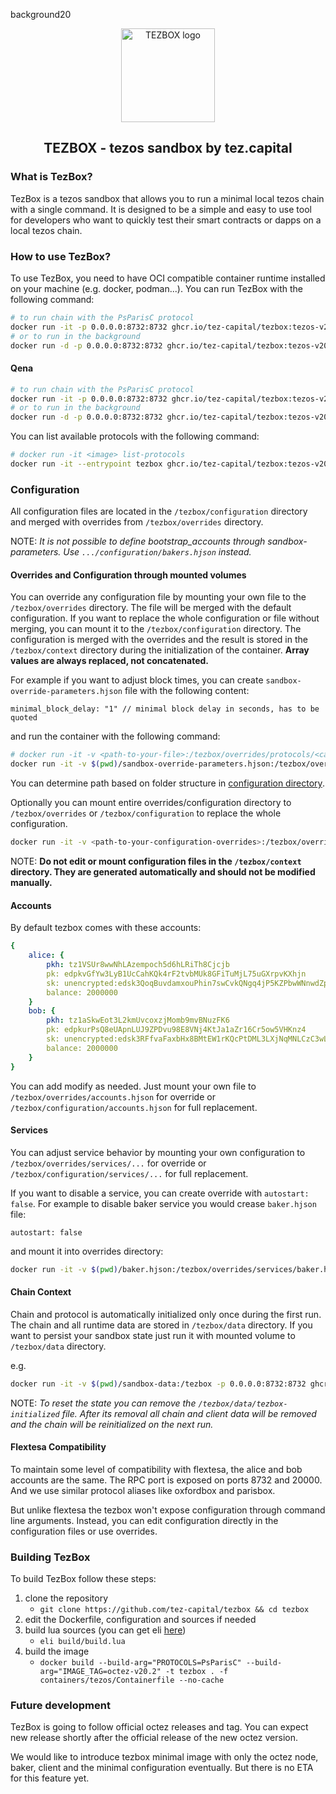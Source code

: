 background20<p align="center"><img width="150" src="https://raw.githubusercontent.com/tez-capital/tezbox/main/assets/logo.svg" alt="TEZBOX logo"></p>

<h2 align="center" class="heading-element">TEZBOX - tezos sandbox by tez.capital</h2>

### What is TezBox?

TezBox is a tezos sandbox that allows you to run a minimal local tezos chain with a single command. It is designed to be a simple and easy to use tool for developers who want to quickly test their smart contracts or dapps on a local tezos chain.

### How to use TezBox?

To use TezBox, you need to have OCI compatible container runtime installed on your machine (e.g. docker, podman...). You can run TezBox with the following command:

```bash
# to run chain with the PsParisC protocol
docker run -it -p 0.0.0.0:8732:8732 ghcr.io/tez-capital/tezbox:tezos-v20.2 parisbox
# or to run in the background
docker run -d -p 0.0.0.0:8732:8732 ghcr.io/tez-capital/tezbox:tezos-v20.2 parisbox
```

#### Qena

```bash
# to run chain with the PsParisC protocol
docker run -it -p 0.0.0.0:8732:8732 ghcr.io/tez-capital/tezbox:tezos-v20.2 qenabox
# or to run in the background
docker run -d -p 0.0.0.0:8732:8732 ghcr.io/tez-capital/tezbox:tezos-v20.2 qenabox
```

You can list available protocols with the following command:
```bash
# docker run -it <image> list-protocols
docker run -it --entrypoint tezbox ghcr.io/tez-capital/tezbox:tezos-v20.2 list-protocols
```

### Configuration

All configuration files are located in the `/tezbox/configuration` directory and merged with overrides from `/tezbox/overrides` directory. 

NOTE: *It is not possible to define bootstrap_accounts through sandbox-parameters. Use `.../configuration/bakers.hjson` instead.*

#### Overrides and Configuration through mounted volumes

You can override any configuration file by mounting your own file to the `/tezbox/overrides` directory. The file will be merged with the default configuration. If you want to replace the whole configuration or file without merging, you can mount it to the `/tezbox/configuration` directory. The configuration is merged with the overrides and the result is stored in the `/tezbox/context` directory during the initialization of the container. **Array values are always replaced, not concatenated.**

For example if you want to adjust block times, you can create `sandbox-override-parameters.hjson` file with the following content:
```hjson
minimal_block_delay: "1" // minimal block delay in seconds, has to be quoted
```
and run the container with the following command:
```bash
# docker run -it -v <path-to-your-file>:/tezbox/overrides/protocols/<case sensitive protocol id>/sandbox-parameters.hjson ... ghcr.io/tez-capital/tezbox:tezos-v20.2 oxfordbox
docker run -it -v $(pwd)/sandbox-override-parameters.hjson:/tezbox/overrides/protocols/Proxford/sandbox-parameters.hjson ... ghcr.io/tez-capital/tezbox:tezos-v20.2 oxfordbox
```
You can determine path based on folder structure in [configuration directory](https://github.com/tez-capital/tezbox/tree/main/configuration).

Optionally you can mount entire overrides/configuration directory to `/tezbox/overrides` or `/tezbox/configuration` to replace the whole configuration.

```bash
docker run -it -v <path-to-your-configuration-overrides>:/tezbox/overrides ... ghcr.io/tez-capital/tezbox:tezos-v20.2 oxfordbox
```

NOTE: **Do not edit or mount configuration files in the `/tezbox/context` directory. They are generated automatically and should not be modified manually.**

#### Accounts

By default tezbox comes with these accounts: 
```yaml
{
    alice: {
        pkh: tz1VSUr8wwNhLAzempoch5d6hLRiTh8Cjcjb
        pk: edpkvGfYw3LyB1UcCahKQk4rF2tvbMUk8GFiTuMjL75uGXrpvKXhjn
        sk: unencrypted:edsk3QoqBuvdamxouPhin7swCvkQNgq4jP5KZPbwWNnwdZpSpJiEbq
        balance: 2000000
    }
    bob: {
        pkh: tz1aSkwEot3L2kmUvcoxzjMomb9mvBNuzFK6
        pk: edpkurPsQ8eUApnLUJ9ZPDvu98E8VNj4KtJa1aZr16Cr5ow5VHKnz4
        sk: unencrypted:edsk3RFfvaFaxbHx8BMtEW1rKQcPtDML3LXjNqMNLCzC3wLC1bWbAt
        balance: 2000000
    }
}
```
You can add modify as needed. Just mount your own file to `/tezbox/overrides/accounts.hjson` for override or `/tezbox/configuration/accounts.hjson` for full replacement.

#### Services

You can adjust service behavior by mounting your own configuration to `/tezbox/overrides/services/...` for override or `/tezbox/configuration/services/...` for full replacement.

If you want to disable a service, you can create override with `autostart: false`. For example to disable baker service you would crease `baker.hjson` file:
```hjson
autostart: false
```
and mount it into overrides directory:
```bash
docker run -it -v $(pwd)/baker.hjson:/tezbox/overrides/services/baker.hjson ... ghcr.io/tez-capital/tezbox:tezos-v20.2 oxfordbox
```

#### Chain Context

Chain and protocol is automatically initialized only once during the first run. The chain and all runtime data are stored in `/tezbox/data` directory. If you want to persist your sandbox state just run it with mounted volume to `/tezbox/data` directory.

e.g.
```bash
docker run -it -v $(pwd)/sandbox-data:/tezbox -p 0.0.0.0:8732:8732 ghcr.io/tez-capital/tezbox:tezos-v20.2 oxfordbox
```

NOTE: *To reset the state you can remove the `/tezbox/data/tezbox-initialized` file. After its removal all chain and client data will be removed and the chain will be reinitialized on the next run.*

#### Flextesa Compatibility

To maintain some level of compatibility with flextesa, the alice and bob accounts are the same. The RPC port is exposed on ports 8732 and 20000. And we use similar protocol aliases like oxfordbox and parisbox.

But unlike flextesa the tezbox won't expose configuration through command line arguments. Instead, you can edit configuration directly in the configuration files or use overrides.

### Building TezBox

To build TezBox follow these steps:

1. clone the repository
   - `git clone https://github.com/tez-capital/tezbox && cd tezbox`
2. edit the Dockerfile, configuration and sources if needed
3. build lua sources (you can get eli [here](https://github.com/alis-is/eli/releases))
   - `eli build/build.lua`
4. build the image
   - `docker build --build-arg="PROTOCOLS=PsParisC" --build-arg="IMAGE_TAG=octez-v20.2" -t tezbox . -f  containers/tezos/Containerfile --no-cache`

### Future development

TezBox is going to follow official octez releases and tag. You can expect new release shortly after the official release of the new octez version.

We would like to introduce tezbox minimal image with only the octez node, baker, client and the minimal configuration eventually. But there is no ETA for this feature yet.